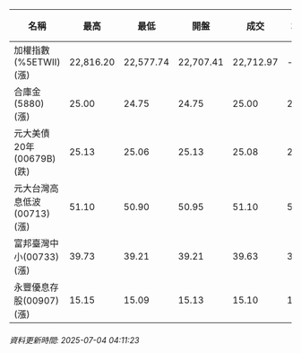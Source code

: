 | 名稱 | 最高 | 最低 | 開盤 | 成交 | 均價 | 成交金額(億) | 昨收 | 漲跌幅 | 漲跌 | 總量 | 昨量 | 振幅 |
| -------- | -------- | -------- | -------- |-------- | -------- | -------- |-------- |-------- |-------- | -------- | -------- |-------- |
|加權指數(%5ETWII) (漲)|22,816.20|22,577.74|22,707.41|22,712.97|-|3,751.08|22,577.74|0.60%|135.23|5,986,266|0|1.06%|
|合庫金(5880) (漲)|25.00|24.75|24.75|25.00|24.93|1.39|24.90|0.40%|0.10|5,586|3,583|1.00%|
|元大美債20年(00679B) (跌)|25.13|25.06|25.13|25.08|25.09|7.55|25.30|0.87%|0.22|30,094|18,251|0.28%|
|元大台灣高息低波(00713) (漲)|51.10|50.90|50.95|51.10|51.02|3.32|50.70|0.79%|0.40|6,512|4,770|0.39%|
|富邦臺灣中小(00733) (漲)|39.73|39.21|39.21|39.63|39.54|0.484|38.97|1.69%|0.66|1,223|819|1.33%|
|永豐優息存股(00907) (漲)|15.15|15.09|15.13|15.10|15.12|0.226|14.99|0.73%|0.11|1,496|1,526|0.40%|
###### 資料更新時間: 2025-07-04 04:11:23